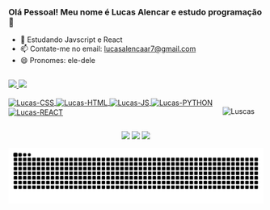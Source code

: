 ### Olá Pessoal! Meu nome é Lucas Alencar e estudo programação 👋


- 🌱 Estudando Javscript e React
- 📫 Contate-me no email: lucasalencaar7@gmail.com
- 😄 Pronomes: ele-dele

##

<div style="display: center">
  <a href="https://github.com/Lusquinhasoa">
    <img height="180em" src="https://github-readme-stats.vercel.app/api?username=Lusquinhasoa&show_icons=true&theme=dracula&include_all_commits=true&count_private=true"/>
    <img height="180em" src="https://github-readme-stats.vercel.app/api/top-langs/?username=Lusquinhasoa&layout=compact&langs_count=16&theme=dracula"/>
</div>
  
  
  <div style="display: inline_block"><br>
  <img align="center" alt="Lucas-CSS" width="40" height="60" src="https://cdn.jsdelivr.net/gh/devicons/devicon/icons/css3/css3-original-wordmark.svg" />        
  <img align="center" alt="Lucas-HTML" width="40" height="60" src="https://cdn.jsdelivr.net/gh/devicons/devicon/icons/html5/html5-original-wordmark.svg" />
  <img align="center" alt="Lucas-JS" width="40" height="60" src="https://cdn.jsdelivr.net/gh/devicons/devicon/icons/javascript/javascript-original.svg" />
  <img align="center" alt="Lucas-PYTHON" width="40" height="60" src="https://cdn.jsdelivr.net/gh/devicons/devicon/icons/python/python-original-wordmark.svg" />
  <img align="center" alt="Lucas-REACT" width="40" height="60" src="https://cdn.jsdelivr.net/gh/devicons/devicon/icons/react/react-original-wordmark.svg" />
 <img align="right" margin="0" width="80px height="100px" alt=Luscas src="https://picrew.me/shareImg/org/202205/683306_cikT7Pps.png"
  </div>
  
  ##
  
  <div align="center">
    <a href="https://instagram.com/lucassalencarl" target="_blank"><img src="https://img.shields.io/badge/Instagram-E4405F?style=for-the-badge&logo=instagram&logoColor=white" target="_blank"></a>
    <a href="mailto:lucasalencaar7@gmail.com"><img src="https://img.shields.io/badge/Gmail-D14836?style=for-the-badge&logo=gmail&logoColor=white" target="_blank"></a>
    <a href="https:/linkedin.com/in/lucasalencar" target="_blank"><img src="https://img.shields.io/badge/LinkedIn-0077B5?style=for-the-badge&logo=linkedin&logoColor=white" target="_blank"></a>
    <div>
    
<div align="center">
  
  ![Snake animation](https://github.com/Lusquinhasoa/Lusquinhasoa/blob/output/github-contribution-grid-snake.svg)
  
</div>
